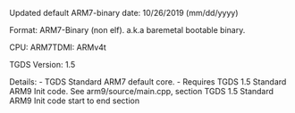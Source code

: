 Updated default ARM7-binary date:
10/26/2019	(mm/dd/yyyy)

Format:
ARM7-Binary (non elf). a.k.a baremetal bootable binary.

CPU:
ARM7TDMI: ARMv4t

TGDS Version:
1.5

Details:
	- TGDS Standard ARM7 default core.
	- Requires TGDS 1.5 Standard ARM9 Init code. See arm9/source/main.cpp, section TGDS 1.5 Standard ARM9 Init code start to end section